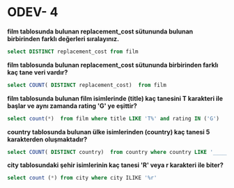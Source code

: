 # ODEV- 4

**film tablosunda bulunan replacement_cost sütununda bulunan birbirinden farklı değerleri sıralayınız.**

```sql
select DISTINCT replacement_cost from film
```

**film tablosunda bulunan replacement_cost sütununda birbirinden farklı kaç tane veri vardır?**

```sql
select COUNT( DISTINCT replacement_cost)  from film
```

**film tablosunda bulunan film isimlerinde (title) kaç tanesini T karakteri ile başlar ve aynı zamanda rating 'G' ye eşittir?**

```sql
select count(*)  from film where title LIKE 'T%' and rating IN ('G')
```

**country tablosunda bulunan ülke isimlerinden (country) kaç tanesi 5 karakterden oluşmaktadır?**

```sql
select COUNT( DISTINCT country)  from country where country LIKE '_____' 
```

**city tablosundaki şehir isimlerinin kaç tanesi 'R' veya r karakteri ile biter?**

```sql
select count (*) from city where city ILIKE '%r'
```
